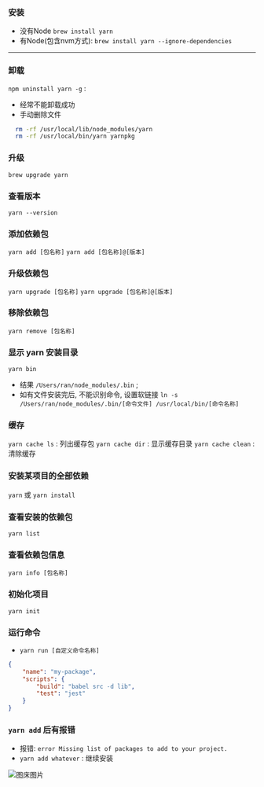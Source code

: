 ### 安装

* 没有Node `brew install yarn` 
* 有Node(包含nvm方式): `brew install yarn --ignore-dependencies` 

***

### 卸载

`npm uninstall yarn -g` :

* 经常不能卸载成功
* 手动删除文件

  

``` sh
  rm -rf /usr/local/lib/node_modules/yarn
  rm -rf /usr/local/bin/yarn yarnpkg
```

### 升级

`brew upgrade yarn` 

### 查看版本

`yarn --version` 

### 添加依赖包

`yarn add [包名称]` 
`yarn add [包名称]@[版本]` 

### 升级依赖包

`yarn upgrade [包名称]` 
`yarn upgrade [包名称]@[版本]` 

### 移除依赖包

`yarn remove [包名称]` 

### 显示 yarn 安装目录

`yarn bin` 

* 结果 `/Users/ran/node_modules/.bin` ; 
* 如有文件安装完后, 不能识别命令, 设置软链接 `ln -s /Users/ran/node_modules/.bin/[命令文件] /usr/local/bin/[命令名称]` 

### 缓存

`yarn cache ls` : 列出缓存包
`yarn cache dir` : 显示缓存目录
`yarn cache clean` : 清除缓存

### 安装某项目的全部依赖

`yarn` 或 `yarn install` 

### 查看安装的依赖包

`yarn list` 

### 查看依赖包信息

`yarn info [包名称]` 

### 初始化项目

`yarn init` 

### 运行命令

* `yarn run [自定义命令名称]` 

``` json
{
	"name": "my-package",
	"scripts": {
		"build": "babel src -d lib",
		"test": "jest"
	}
}
```

### `yarn add` 后有报错

* 报错: `error Missing list of packages to add to your project.` 
* `yarn add whatever` : 继续安装

![图床图片](http://ww3.sinaimg.cn/large/006tNc79ly1g5gegw3gxsj30ns0mgta7.jpg)

